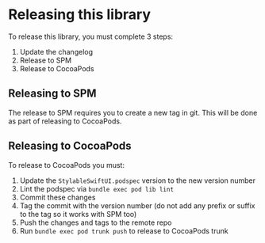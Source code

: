 
# Releasing this library

To release this library, you must complete 3 steps:

1. Update the changelog
2. Release to SPM
3. Release to CocoaPods

## Releasing to SPM

The release to SPM requires you to create a new tag in git. This will be done as part of releasing to CocoaPods.

## Releasing to CocoaPods

To release to CocoaPods you must:

1. Update the `StylableSwiftUI.podspec` version to the new version number
2. Lint the podspec via `bundle exec pod lib lint`
3. Commit these changes
4. Tag the commit with the version number (do not add any prefix or suffix to the tag so it works with SPM too)
5. Push the changes and tags to the remote repo
6. Run `bundle exec pod trunk push` to release to CocoaPods trunk 
